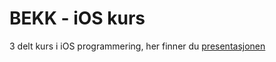 BEKK - iOS kurs
========

3 delt kurs i iOS programmering, her finner du [presentasjonen](http://bekkopen.github.com/ios-kurs/)